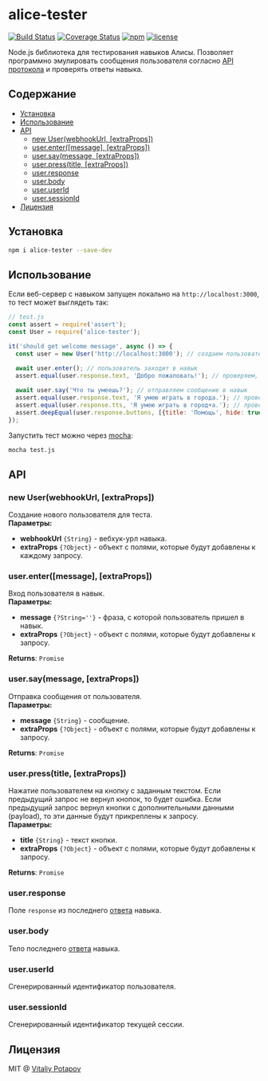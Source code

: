 # alice-tester

[![Build Status](https://travis-ci.org/vitalets/alice-tester.svg?branch=master)](https://travis-ci.org/vitalets/alice-tester)
[![Coverage Status](https://coveralls.io/repos/github/vitalets/alice-tester/badge.svg?branch=master)](https://coveralls.io/github/vitalets/alice-tester?branch=master)
[![npm](https://img.shields.io/npm/v/alice-tester.svg)](https://www.npmjs.com/package/alice-tester)
[![license](https://img.shields.io/npm/l/alice-tester.svg)](https://www.npmjs.com/package/alice-tester)

Node.js библиотека для тестирования навыков Алисы. 
Позволяет программно эмулировать сообщения пользователя согласно [API протокола](https://tech.yandex.ru/dialogs/alice/doc/protocol-docpage/)
и проверять ответы навыка.

## Содержание

<!-- toc -->

- [Установка](#%D1%83%D1%81%D1%82%D0%B0%D0%BD%D0%BE%D0%B2%D0%BA%D0%B0)
- [Использование](#%D0%B8%D1%81%D0%BF%D0%BE%D0%BB%D1%8C%D0%B7%D0%BE%D0%B2%D0%B0%D0%BD%D0%B8%D0%B5)
- [API](#api)
  * [new User(webhookUrl, [extraProps])](#new-userwebhookurl-extraprops)
  * [user.enter([message], [extraProps])](#userentermessage-extraprops)
  * [user.say(message, [extraProps])](#usersaymessage-extraprops)
  * [user.press(title, [extraProps])](#userpresstitle-extraprops)
  * [user.response](#userresponse)
  * [user.body](#userbody)
  * [user.userId](#useruserid)
  * [user.sessionId](#usersessionid)
- [Лицензия](#%D0%BB%D0%B8%D1%86%D0%B5%D0%BD%D0%B7%D0%B8%D1%8F)

<!-- tocstop -->

## Установка
```bash
npm i alice-tester --save-dev
```

## Использование
Если веб-сервер с навыком запущен локально на `http://localhost:3000`, то тест может выглядеть так:
```js
// test.js
const assert = require('assert');
const User = require('alice-tester');

it('should get welcome message', async () => {
  const user = new User('http://localhost:3000'); // создаем пользователя

  await user.enter(); // пользователь заходит в навык
  assert.equal(user.response.text, 'Добро пожаловать!'); // проверяем, что навык нас поприветствовал
  
  await user.say('Что ты умеешь?'); // отправляем сообщение в навык
  assert.equal(user.response.text, 'Я умею играть в города.'); // проверяем, что навык ответил верно (текстом)
  assert.equal(user.response.tts, 'Я умею играть в город+а.'); // проверяем, что навык ответил верно (голосом)
  assert.deepEqual(user.response.buttons, [{title: 'Помощь', hide: true}]); // проверяем, что навык нарисовал правильные кнопки
});
```

Запустить тест можно через [mocha](https://mochajs.org):
```bash
mocha test.js
```

## API

### new User(webhookUrl, [extraProps])
Создание нового пользователя для теста.  
**Параметры:**
  * **webhookUrl** `{String}` - вебхук-урл навыка.
  * **extraProps** `{?Object}` - объект с полями, которые будут добавлены к каждому запросу.

### user.enter([message], [extraProps])
Вход пользователя в навык.  
**Параметры:**
  * **message** `{?String=''}` - фраза, с которой пользователь пришел в навык.
  * **extraProps** `{?Object}` - объект с полями, которые будут добавлены к запросу.

**Returns**: `Promise`

### user.say(message, [extraProps])
Отправка сообщения от пользователя.  
**Параметры:**
  * **message** `{String}` - сообщение.
  * **extraProps** `{?Object}` - объект с полями, которые будут добавлены к запросу.

**Returns**: `Promise`

### user.press(title, [extraProps])
Нажатие пользователем на кнопку с заданным текстом.
Если предыдущий запрос не вернул кнопок, то будет ошибка.
Если предыдущий запрос вернул кнопки с дополнительными данными (payload), то эти данные будут прикреплены к запросу.   
**Параметры:**
  * **title** `{String}` - текст кнопки.
  * **extraProps** `{?Object}` - объект с полями, которые будут добавлены к запросу.

**Returns**: `Promise`

### user.response
Поле `response` из последнего [ответа](https://tech.yandex.ru/dialogs/alice/doc/protocol-docpage/#response) навыка.
 
### user.body
Тело последнего [ответа](https://tech.yandex.ru/dialogs/alice/doc/protocol-docpage/#response) навыка.

### user.userId
Сгенерированный идентификатор пользователя.

### user.sessionId
Сгенерированный идентификатор текущей сессии.

## Лицензия
MIT @ [Vitaliy Potapov](https://github.com/vitalets)

